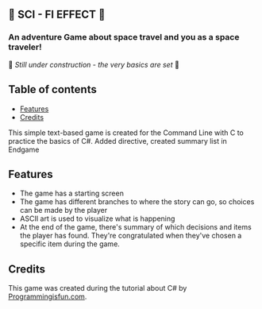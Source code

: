 ## :space_invader: SCI - FI EFFECT :space_invader:

### An adventure Game about space travel and you as a space traveler!

:construction: *Still under construction - the very basics are set* :construction:

## Table of contents

* [Features](#features)
* [Credits](#credits)

This simple text-based game is created for the Command Line with C to practice the basics of C#.
Added directive, created summary list in Endgame

## Features
- The game has a starting screen
- The game has different branches to where the story can go, so choices can be made by the player
- ASCII art is used to visualize what is happening
- At the end of the game, there's summary of which decisions and items the player has found. They're congratulated when they've chosen a specific item during the game.

## Credits

This game was created during the tutorial about C# by [Programmingisfun.com](http://programmingisfun.com/learn/c-sharp-adventure-game/).
